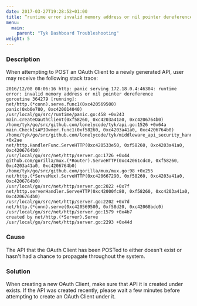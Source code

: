 ```yaml
---
date: 2017-03-27T19:28:52+01:00
title: “runtime error invalid memory address or nil pointer dereference“
menu:
  main:
    parent: "Tyk Dashboard Troubleshooting"
weight: 5
---
```


### Description

When attempting to POST an OAuth Client to a newly generated API, user may receive the following stack trace:

```
2016/12/08 08:06:16 http: panic serving 172.18.0.4:46304: runtime error: invalid memory address or nil pointer dereference
goroutine 364279 [running]:
net/http.(*conn).serve.func1(0xc420569500)
panic(0xb0e780, 0xc420014040)
/usr/local/go/src/runtime/panic.go:458 +0x243
main.createOauthClient(0xf58260, 0xc4203a41a0, 0xc4206764b0)
/home/tyk/go/src/github.com/lonelycode/tyk/api.go:1526 +0x64a
main.CheckIsAPIOwner.func1(0xf58260, 0xc4203a41a0, 0xc4206764b0)
/home/tyk/go/src/github.com/lonelycode/tyk/middleware_api_security_handler.go:24 +0x2ae
net/http.HandlerFunc.ServeHTTP(0xc420533e50, 0xf58260, 0xc4203a41a0, 0xc4206764b0)
/usr/local/go/src/net/http/server.go:1726 +0x44
github.com/gorilla/mux.(*Router).ServeHTTP(0xc42061cdc0, 0xf58260, 0xc4203a41a0, 0xc4206764b0)
/home/tyk/go/src/github.com/gorilla/mux/mux.go:98 +0x255
net/http.(*ServeMux).ServeHTTP(0xc420667290, 0xf58260, 0xc4203a41a0, 0xc4206764b0)
/usr/local/go/src/net/http/server.go:2022 +0x7f
net/http.serverHandler.ServeHTTP(0xc42000fc80, 0xf58260, 0xc4203a41a0, 0xc4206764b0)
/usr/local/go/src/net/http/server.go:2202 +0x7d
net/http.(*conn).serve(0xc420569500, 0xf58d20, 0xc42068bdc0)
/usr/local/go/src/net/http/server.go:1579 +0x4b7
created by net/http.(*Server).Serve
/usr/local/go/src/net/http/server.go:2293 +0x44d
```

### Cause

The API that the OAuth Client has been POSTed to either doesn't exist or hasn't had a chance to propagate throughout the system.

### Solution

When creating a new OAuth Client, make sure that API it is created under exists. If the API was created recently, please wait a few minutes before attempting to create an OAuth Client under it.
